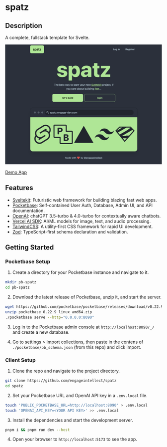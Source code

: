 # spatz

## Description

A complete, fullstack template for Svelte.

![Image Description](/src/lib/assets/images/spatz.png)

[Demo App](https://spatz.engage-dev.com)

## Features

- [Sveltekit](https://kit.svelte.dev/): Futuristic web framework for building blazing fast web apps.
- [Pocketbase](https://pocketbase.io): Self-contained User Auth, Database, Admin UI, and API documentation.
- [OpenAI](https://openai.com): chatGPT 3.5-turbo & 4.0-turbo for contextually aware chatbots.
- [Vercel AI SDK](https://vercel.com/ai): AI/ML models for image, text, and audio processing.
- [TailwindCSS](https://tailwindcss.com): A utility-first CSS framework for rapid UI development.
- [Zod](https://zod.dev): TypeScript-first schema declaration and validation.

## Getting Started

### Pocketbase Setup

1. Create a directory for your Pocketbase instance and navigate to it.

```bash
mkdir pb-spatz
cd pb-spatz
```

2. Download the latest release of Pocketbase, unzip it, and start the server.

```bash
wget https://github.com/pocketbase/pocketbase/releases/download/v0.22.9/pocketbase_0.22.9_linux_amd64.zip
unzip pocketbase_0.22.9_linux_amd64.zip
./pocketbase serve --http="0.0.0.0:8090"
```

3. Log in to the Pocketbase admin console at `http://localhost:8090/_/` and create a new database.

4. Go to settings > Import collections, then paste in the contens of `./pocketbase/pb_schema.json` (from this repo) and click import.

### Client Setup

1. Clone the repo and navigate to the project directory.

```bash
git clone https://github.com/engageintellect/spatz
cd spatz
```

2. Set your Pocketbase URL and OpenAI API key in a `.env.local` file.

```bash
touch 'PUBLIC_POCKETBASE_URL=http://localhost:8090' > .env.local
touch 'OPENAI_API_KEY=<YOUR API KEY>' >> .env.local
```

3. Install the dependencies and start the development server.

```bash
pnpm i && pnpm run dev --host
```

4. Open your browser to `http://localhost:5173` to see the app.
